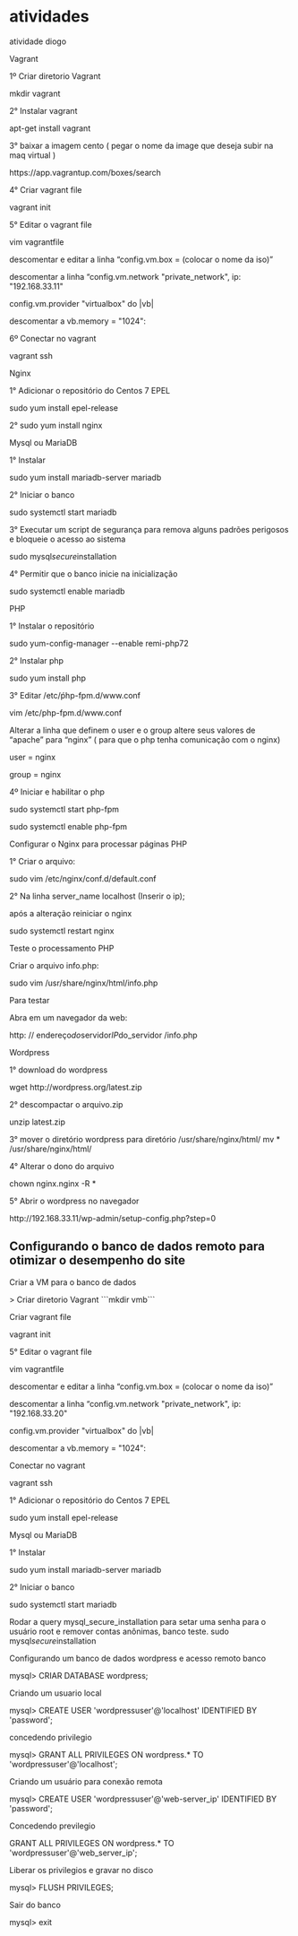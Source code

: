 # atividades
atividade diogo

<p>Vagrant</p>

<p>1º Criar diretorio Vagrant</p>
mkdir vagrant
<p></p>
<p>2° Instalar vagrant</p>
apt-get install vagrant
<p></p>
<p>3° baixar a imagem cento ( pegar o nome da image que deseja subir na maq virtual )</p>
https://app.vagrantup.com/boxes/search
<p></p>
<p>4° Criar vagrant file</p>
vagrant init
<p></p>
<p>5° Editar o vagrant file</p>
vim vagrantfile
<p></p>
<p>descomentar e editar a linha “config.vm.box = (colocar o nome da iso)”</p>
<p></p>
<p>descomentar a linha “config.vm.network "private_network", ip: "192.168.33.11"</p>
<p></p>
<p>config.vm.provider "virtualbox" do |vb|</p>
<p></p>
<p>descomentar a vb.memory = "1024":</p>
<p></p>
<p>6º Conectar no vagrant </p>
vagrant ssh
<p></p>
<p>Nginx</p>

<p>1° Adicionar o repositório do Centos 7 EPEL</P>
sudo yum install epel-release
<p></p>
<p>2° sudo yum install nginx</p>

<p>Mysql ou MariaDB</p>

<p>1° Instalar</p>
sudo yum install mariadb-server mariadb
<p></p>
<p>2° Iniciar o banco</p>
sudo systemctl start mariadb
<p></p>
<p>3° Executar um script de segurança para remova alguns padrões perigosos e bloqueie o acesso ao sistema</p>
sudo mysql<em>secure</em>installation
<p></p>
<p>4° Permitir que o banco inicie na inicialização</p>
sudo systemctl enable mariadb
<p></p>

<p>PHP</p>

<p>1° Instalar o repositório</p>
sudo yum-config-manager --enable remi-php72
<p></p>
<p>2° Instalar php</p>
sudo yum install php
<p></p>
<p>3° Editar /etc/ṕhp-fpm.d/www.conf</p>
vim /etc/php-fpm.d/www.conf
<p></p>
<p>Alterar a linha que definem o user e o group  altere seus valores de “apache” para “nginx” ( para que o php tenha comunicação com o nginx)</p>
user = nginx <p></p> 
group = nginx
<p></p>

<p>4º Iniciar e habilitar o php</p>
sudo systemctl start php-fpm
<p></p>
<p>sudo systemctl enable php-fpm</p>

<p>Configurar o Nginx para processar páginas PHP</p>

<p>1° Criar o arquivo:</p>
sudo vim /etc/nginx/conf.d/default.conf
<p></p>
<p>2° Na linha  server_name  localhost (Inserir o ip);</p>
após a alteração reiniciar o nginx

sudo systemctl restart nginx</p>

<p>Teste o processamento PHP</p>
<p>Criar o arquivo info.php:</p>
<p>sudo vim /usr/share/nginx/html/info.php</p>
<?php phpinfo(); ?>
<p>Para testar</p>
<p>Abra em um navegador da web:</p>
<p>http: // endereço<em>do</em>servidor<em>IP</em>do_servidor /info.php</p></p>

<p>Wordpress</p>

<p>1° download do wordpress</p>
wget http://wordpress.org/latest.zip
<p>2° descompactar o arquivo.zip</p>
<p>unzip latest.zip</p>
<p>3° mover o diretório wordpress para diretório /usr/share/nginx/html/
mv * /usr/share/nginx/html/</p>
<p>4° Alterar o dono do arquivo</p>
<p>chown nginx.nginx -R *</p>
<p>5° Abrir o wordpress no navegador</p>
<p>http://192.168.33.11/wp-admin/setup-config.php?step=0</p>

## Configurando o banco de dados remoto para otimizar o desempenho do site

<p> Criar a VM para o banco de dados </p>
> Criar diretorio Vagrant
```mkdir vmb```
<p></p>
<p> Criar vagrant file</p>
vagrant init
<p></p>
<p>5° Editar o vagrant file</p>
vim vagrantfile
<p></p>
<p>descomentar e editar a linha “config.vm.box = (colocar o nome da iso)”</p>
<p></p>
<p>descomentar a linha “config.vm.network "private_network", ip: "192.168.33.20"</p>
<p></p>
<p>config.vm.provider "virtualbox" do |vb|</p>
<p></p>
<p>descomentar a vb.memory = "1024":</p>
<p></p>
<p> Conectar no vagrant </p>
vagrant ssh
<p></p>

<p>1° Adicionar o repositório do Centos 7 EPEL</P>
sudo yum install epel-release
<p></p>
<p>Mysql ou MariaDB</p>

<p>1° Instalar</p>
sudo yum install mariadb-server mariadb
<p></p>
<p>2° Iniciar o banco</p>
sudo systemctl start mariadb
<p></p>
<p> Rodar a query mysql_secure_installation para setar uma senha para o usuário root e remover contas anônimas, banco teste.
sudo mysql<em>secure</em>installation
<p></p>
Configurando um banco de dados wordpress e acesso remoto
banco

mysql>   CRIAR DATABASE wordpress;

Criando um usuario local

mysql> CREATE USER 'wordpressuser'@'localhost' IDENTIFIED BY 'password';

concedendo privilegio

mysql> GRANT ALL PRIVILEGES ON wordpress.* TO 'wordpressuser'@'localhost';

Criando um usuário para conexão remota

mysql> CREATE USER 'wordpressuser'@'web-server_ip' IDENTIFIED BY 'password';

Concedendo previlegio

GRANT ALL PRIVILEGES ON wordpress.* TO 'wordpressuser'@'web_server_ip';

Liberar os privilegios e gravar no disco

mysql> FLUSH PRIVILEGES;

Sair do banco

mysql> exit

